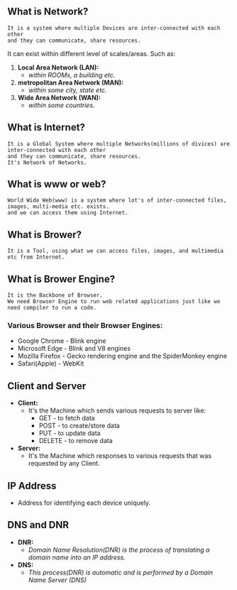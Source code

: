 ## What is Network?
    It is a system where multiple Devices are inter-connected with each other
    and they can communicate, share resources.
It can exist within different level of scales/areas. Such as:
1. **Local Area Network (LAN):**
   - *within ROOMs, a building etc.*
2. **metropolitan Area Network (MAN):**
   - *within some city, state etc.*
3. **Wide Area Network (WAN):**
   - *within some countries.*

## What is Internet?
    It is a Global System where multiple Networks(millions of divices) are inter-connected with each other
    and they can communicate, share resources.
    It's Network of Networks.

## What is www or web?
    World Wide Web(www) is a system where lot's of inter-connected files, images, multi-media etc. exists.
    and we can access them using Internet.
## What is Brower?
    It is a Tool, using what we can access files, images, and multimedia etc from Internet.
## What is Brower Engine?
    It is the Backbone of Browser.
    We need Browser Engine to run web related applications just like we need compiler to run a code.
### Various Browser and their Browser Engines:
- Google Chrome - Blink engine
- Microsoft Edge - Blink and V8 engines
- Mozilla Firefox - Gecko rendering engine and the SpiderMonkey engine
- Safari(Apple) - WebKit

## Client and Server
- **Client:**
  - It's the Machine which sends various requests to server like:
    - GET - to fetch data
    - POST - to create/store data
    - PUT - to update data
    - DELETE - to remove data
- **Server:**
  - It's the Machine which responses to various requests that was requested by any Client.
    
## IP Address
- Address for identifying each device uniquely. 

## DNS and DNR
- **DNR:**
  - *Domain Name Resolution(DNR) is the process of translating a domain name into an IP address.*
- **DNS:**
  - *This process(DNR) is automatic and is performed by a Domain Name Server (DNS)*






  
